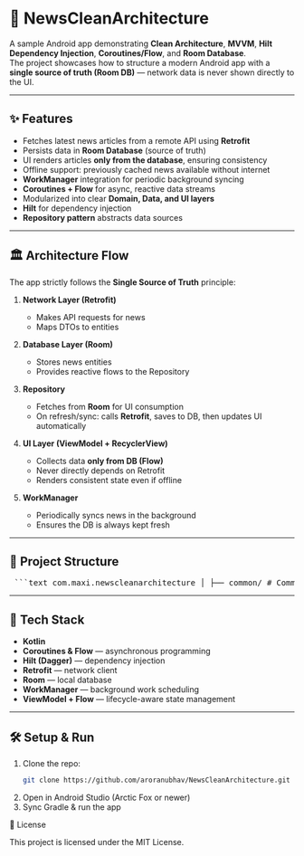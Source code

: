 # 📰 NewsCleanArchitecture

A sample Android app demonstrating **Clean Architecture**, **MVVM**, **Hilt Dependency Injection**,
**Coroutines/Flow**, and **Room Database**.  
The project showcases how to structure a modern Android app with a **single source of truth (Room
DB)** — network data is never shown directly to the UI.

---

## ✨ Features

- Fetches latest news articles from a remote API using **Retrofit**
- Persists data in **Room Database** (source of truth)
- UI renders articles **only from the database**, ensuring consistency
- Offline support: previously cached news available without internet
- **WorkManager** integration for periodic background syncing
- **Coroutines + Flow** for async, reactive data streams
- Modularized into clear **Domain, Data, and UI layers**
- **Hilt** for dependency injection
- **Repository pattern** abstracts data sources

---

## 🏛️ Architecture Flow

The app strictly follows the **Single Source of Truth** principle:

1. **Network Layer (Retrofit)**
    - Makes API requests for news
    - Maps DTOs to entities

2. **Database Layer (Room)**
    - Stores news entities
    - Provides reactive flows to the Repository

3. **Repository**
    - Fetches from **Room** for UI consumption
    - On refresh/sync: calls **Retrofit**, saves to DB, then updates UI automatically

4. **UI Layer (ViewModel + RecyclerView)**
    - Collects data **only from DB (Flow)**
    - Never directly depends on Retrofit
    - Renders consistent state even if offline

5. **WorkManager**
    - Periodically syncs news in the background
    - Ensures the DB is always kept fresh

---

## 📂 Project Structure

<pre> ```text com.maxi.newscleanarchitecture │ ├── common/ # Common utilities, helpers, Resource wrapper │ ├── data/ # Data layer │ ├── local/ # Room database, entities, DAO, utilities │ ├── remote/ # Retrofit API, DTOs, Interceptors, utilities │ └── repository/ # DefaultNewsRepository implementation │ ├── domain/ # Domain layer │ ├── model/ # Business/domain models │ ├── repository/ # Repository interface (abstraction) │ └── usecase/ # Use cases (business logic) │ ├── ui/ # Presentation layer │ └── news/ # News screen, ViewModel, Adapter │ ├── di/ # Hilt modules └── worker/ # NewsSyncWorker for WorkManager ``` </pre>

---

## 🚀 Tech Stack

- **Kotlin**
- **Coroutines & Flow** — asynchronous programming
- **Hilt (Dagger)** — dependency injection
- **Retrofit** — network client
- **Room** — local database
- **WorkManager** — background work scheduling
- **ViewModel + Flow** — lifecycle-aware state management

---

## 🛠️ Setup & Run

1. Clone the repo:
   ```bash
   git clone https://github.com/aroranubhav/NewsCleanArchitecture.git

2. Open in Android Studio (Arctic Fox or newer)
3. Sync Gradle & run the app

📄 License

This project is licensed under the MIT License.